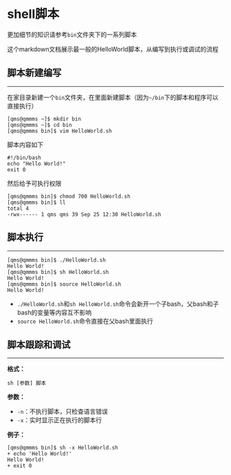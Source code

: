 # shell脚本

更加细节的知识请参考`bin`文件夹下的一系列脚本

这个markdown文档展示最一般的HelloWorld脚本，从编写到执行或调试的流程

## 脚本新建编写

------

在家目录新建一个`bin`文件夹，在里面新建脚本（因为`~/bin`下的脚本和程序可以直接执行）

```
[qms@qmmms ~]$ mkdir bin
[qms@qmmms ~]$ cd bin
[qms@qmmms bin]$ vim HelloWorld.sh
```

脚本内容如下

```shell
#!/bin/bash
echo "Hello World!"
exit 0
```

然后给予可执行权限

```
[qms@qmmms bin]$ chmod 700 HelloWorld.sh 
[qms@qmmms bin]$ ll
total 4
-rwx------ 1 qms qms 39 Sep 25 12:30 HelloWorld.sh
```

## 脚本执行

------

```
[qms@qmmms bin]$ ./HelloWorld.sh 
Hello World!
[qms@qmmms bin]$ sh HelloWorld.sh 
Hello World!
[qms@qmmms bin]$ source HelloWorld.sh 
Hello World!
```

- `./HelloWorld.sh`和`sh HelloWorld.sh`命令会新开一个子bash，父bash和子bash的变量等内容互不影响
- `source HelloWorld.sh`命令直接在父bash里面执行

## 脚本跟踪和调试

------

**格式：**

```shell
sh [参数] 脚本
```

**参数：**

- `-n`：不执行脚本，只检查语言错误
- `-x`：实时显示正在执行的脚本行

**例子：**

```
[qms@qmmms bin]$ sh -x HelloWorld.sh 
+ echo 'Hello World!'
Hello World!
+ exit 0
```

